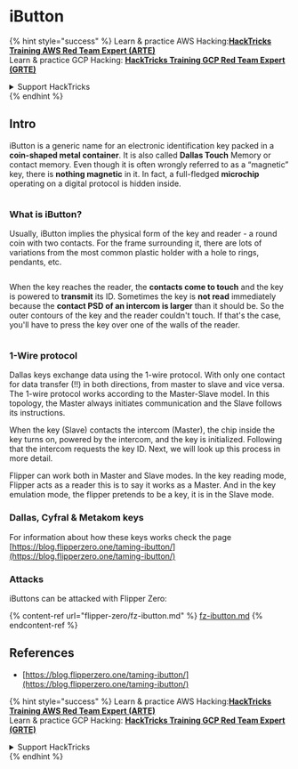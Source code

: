 # iButton

{% hint style="success" %}
Learn & practice AWS Hacking:<img src="/.gitbook/assets/arte.png" alt="" data-size="line">[**HackTricks Training AWS Red Team Expert (ARTE)**](https://training.hacktricks.xyz/courses/arte)<img src="/.gitbook/assets/arte.png" alt="" data-size="line">\
Learn & practice GCP Hacking: <img src="/.gitbook/assets/grte.png" alt="" data-size="line">[**HackTricks Training GCP Red Team Expert (GRTE)**<img src="/.gitbook/assets/grte.png" alt="" data-size="line">](https://training.hacktricks.xyz/courses/grte)

<details>

<summary>Support HackTricks</summary>

* Check the [**subscription plans**](https://github.com/sponsors/carlospolop)!
* **Join the** 💬 [**Discord group**](https://discord.gg/hRep4RUj7f) or the [**telegram group**](https://t.me/peass) or **follow** us on **Twitter** 🐦 [**@hacktricks\_live**](https://twitter.com/hacktricks\_live)**.**
* **Share hacking tricks by submitting PRs to the** [**HackTricks**](https://github.com/carlospolop/hacktricks) and [**HackTricks Cloud**](https://github.com/carlospolop/hacktricks-cloud) github repos.

</details>
{% endhint %}

## Intro

iButton is a generic name for an electronic identification key packed in a **coin-shaped metal container**. It is also called **Dallas Touch** Memory or contact memory. Even though it is often wrongly referred to as a “magnetic” key, there is **nothing magnetic** in it. In fact, a full-fledged **microchip** operating on a digital protocol is hidden inside.

<figure><img src="../../.gitbook/assets/image (915).png" alt=""><figcaption></figcaption></figure>

### What is iButton? <a href="#what-is-ibutton" id="what-is-ibutton"></a>

Usually, iButton implies the physical form of the key and reader - a round coin with two contacts. For the frame surrounding it, there are lots of variations from the most common plastic holder with a hole to rings, pendants, etc.

<figure><img src="../../.gitbook/assets/image (1078).png" alt=""><figcaption></figcaption></figure>

When the key reaches the reader, the **contacts come to touch** and the key is powered to **transmit** its ID. Sometimes the key is **not read** immediately because the **contact PSD of an intercom is larger** than it should be. So the outer contours of the key and the reader couldn't touch. If that's the case, you'll have to press the key over one of the walls of the reader.

<figure><img src="../../.gitbook/assets/image (290).png" alt=""><figcaption></figcaption></figure>

### **1-Wire protocol** <a href="#id-1-wire-protocol" id="id-1-wire-protocol"></a>

Dallas keys exchange data using the 1-wire protocol. With only one contact for data transfer (!!) in both directions, from master to slave and vice versa. The 1-wire protocol works according to the Master-Slave model. In this topology, the Master always initiates communication and the Slave follows its instructions.

When the key (Slave) contacts the intercom (Master), the chip inside the key turns on, powered by the intercom, and the key is initialized. Following that the intercom requests the key ID. Next, we will look up this process in more detail.

Flipper can work both in Master and Slave modes. In the key reading mode, Flipper acts as a reader this is to say it works as a Master. And in the key emulation mode, the flipper pretends to be a key, it is in the Slave mode.

### Dallas, Cyfral & Metakom keys

For information about how these keys works check the page [https://blog.flipperzero.one/taming-ibutton/](https://blog.flipperzero.one/taming-ibutton/)

### Attacks

iButtons can be attacked with Flipper Zero:

{% content-ref url="flipper-zero/fz-ibutton.md" %}
[fz-ibutton.md](flipper-zero/fz-ibutton.md)
{% endcontent-ref %}

## References

* [https://blog.flipperzero.one/taming-ibutton/](https://blog.flipperzero.one/taming-ibutton/)

{% hint style="success" %}
Learn & practice AWS Hacking:<img src="/.gitbook/assets/arte.png" alt="" data-size="line">[**HackTricks Training AWS Red Team Expert (ARTE)**](https://training.hacktricks.xyz/courses/arte)<img src="/.gitbook/assets/arte.png" alt="" data-size="line">\
Learn & practice GCP Hacking: <img src="/.gitbook/assets/grte.png" alt="" data-size="line">[**HackTricks Training GCP Red Team Expert (GRTE)**<img src="/.gitbook/assets/grte.png" alt="" data-size="line">](https://training.hacktricks.xyz/courses/grte)

<details>

<summary>Support HackTricks</summary>

* Check the [**subscription plans**](https://github.com/sponsors/carlospolop)!
* **Join the** 💬 [**Discord group**](https://discord.gg/hRep4RUj7f) or the [**telegram group**](https://t.me/peass) or **follow** us on **Twitter** 🐦 [**@hacktricks\_live**](https://twitter.com/hacktricks\_live)**.**
* **Share hacking tricks by submitting PRs to the** [**HackTricks**](https://github.com/carlospolop/hacktricks) and [**HackTricks Cloud**](https://github.com/carlospolop/hacktricks-cloud) github repos.

</details>
{% endhint %}
